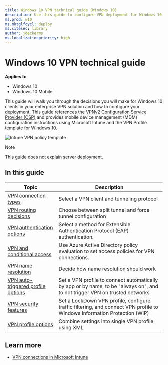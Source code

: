 ```yaml
---
title: Windows 10 VPN technical guide (Windows 10)
description: Use this guide to configure VPN deployment for Windows 10.
ms.prod: w10
ms.mktglfcycl: deploy
ms.sitesec: library
author: jdeckerms
ms.localizationpriority: high
---
```


# Windows 10 VPN technical guide


**Applies to**

- Windows 10
- Windows 10 Mobile

This guide will walk you through the decisions you will make for Windows 10 clients in your enterprise VPN solution and how to configure your deployment. This guide references the [VPNv2 Configuration Service Provider (CSP)](https://msdn.microsoft.com/en-us/library/windows/hardware/dn914776.aspx) and provides mobile device management (MDM) configuration instructions using Microsoft Intune and the VPN Profile template for Windows 10.

![Intune VPN policy template](images/vpn-intune-policy.png)

>[!NOTE]
>This guide does not explain server deployment.  

## In this guide

| Topic | Description  |
| --- | --- |
| [VPN connection types](vpn-connection-type.md) | Select a VPN client and tunneling protocol |
| [VPN routing decisions](vpn-routing.md)  | Choose between split tunnel and force tunnel configuration |
| [VPN authentication options](vpn-authentication.md)  | Select a method for Extensible Authentication Protocol (EAP) authentication. |
| [VPN and conditional access](vpn-conditional-access.md)  | Use Azure Active Directory policy evaluation to set access policies for VPN connections. |
| [VPN name resolution](vpn-name-resolution.md)  | Decide how name resolution should work |
| [VPN auto-triggered profile options](vpn-auto-trigger-profile.md)  | Set a VPN profile to connect automatically by app or by name, to be "always on", and to not trigger VPN on trusted networks |
| [VPN security features](vpn-security-features.md)  | Set a LockDown VPN profile, configure traffic filtering, and connect VPN profile to Windows Information Protection (WIP) |
| [VPN profile options](vpn-profile-options.md)  | Combine settings into single VPN profile using XML |


## Learn more

- [VPN connections in Microsoft Intune](https://docs.microsoft.com/intune/deploy-use/vpn-connections-in-microsoft-intune)



